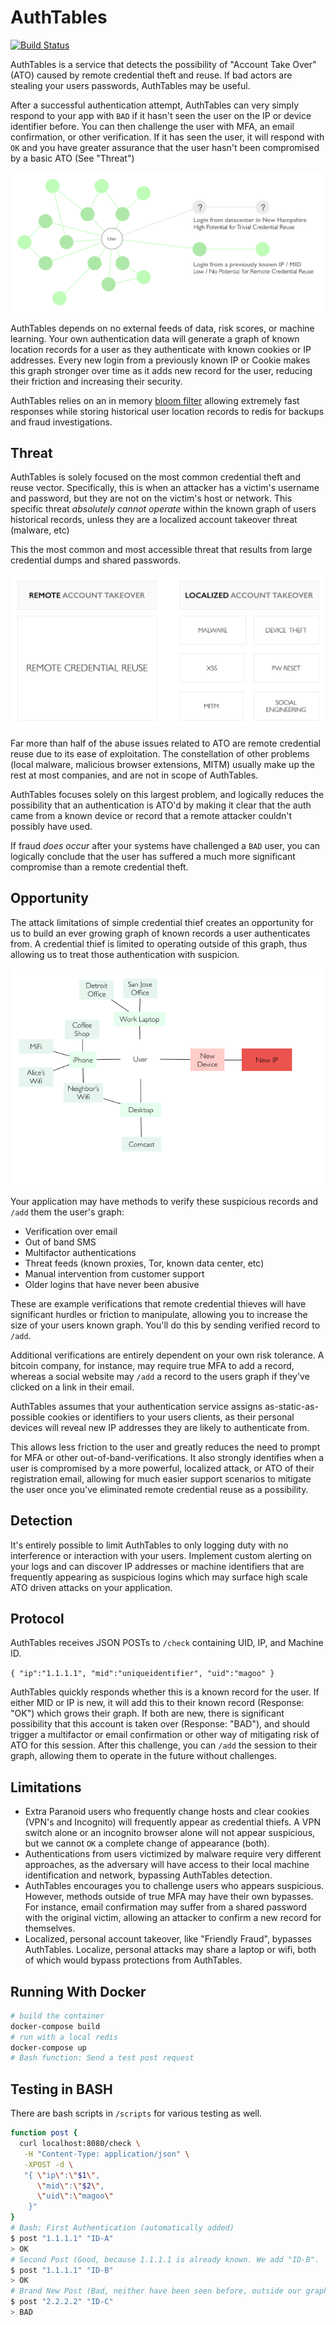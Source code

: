 # AuthTables
[![Build Status](https://travis-ci.com/magoo/AuthTables.svg?token=fpqWnUyRzpaumK7xop3q&branch=master)](https://travis-ci.com/magoo/AuthTables)

AuthTables is a service that detects the possibility of "Account Take Over" (ATO) caused by remote credential theft and reuse. If bad actors are stealing your users passwords, AuthTables may be useful.

After a successful authentication attempt, AuthTables can very simply respond to your app with `BAD` if it hasn't seen the user on the IP or device identifier before. You can then challenge the user with MFA, an email confirmation, or other verification. If it has seen the user, it will respond with `OK` and you have greater assurance that the user hasn't been compromised by a basic ATO (See "Threat")

![](authgraph.png)

AuthTables depends on no external feeds of data, risk scores, or machine learning. Your own authentication data will generate a graph of known location records for a user as they authenticate with known cookies or IP addresses. Every new login from a previously known IP or Cookie makes this graph stronger over time as it adds new record for the user, reducing their friction and increasing their security.

AuthTables relies on an in memory [bloom filter](https://en.wikipedia.org/wiki/Bloom_filter) allowing extremely fast responses while storing historical user location records to redis for backups and fraud investigations.

## Threat

AuthTables is solely focused on the most common credential theft and reuse vector. Specifically, this is when an attacker has a victim's username and password, but they are not on the victim's host or network. This specific threat _absolutely cannot operate_ within the known graph of users historical records, unless they are a localized account takeover threat (malware, etc)

This the most common and most accessible threat that results from large credential dumps and shared passwords.

![](visual.png)

Far more than half of the abuse issues related to ATO are remote credential reuse due to its ease of exploitation. The constellation of other problems (local malware, malicious browser extensions, MITM) usually make up the rest at most companies, and are not in scope of AuthTables.

AuthTables focuses solely on this largest problem, and logically reduces the possibility that an authentication is ATO'd by making it clear that the auth came from a known device or record that a remote attacker couldn't possibly have used.

If fraud *does occur* after your systems have challenged a `BAD` user, you can logically conclude that the user has suffered a much more significant compromise than a remote credential theft.

## Opportunity
The attack limitations of simple credential thief creates an opportunity for us to build an ever growing graph of known records a user authenticates from. A credential thief is limited to operating outside of this graph, thus allowing us to treat those authentication with suspicion.

![image](graph.png)

Your application may have methods to verify these suspicious records and `/add` them the user's graph:

- Verification over email
- Out of band SMS
- Multifactor authentications
- Threat feeds (known proxies, Tor, known data center, etc)
- Manual intervention from customer support
- Older logins that have never been abusive

These are example verifications that remote credential thieves will have significant hurdles or friction to manipulate, allowing you to increase the size of your users known graph. You'll do this by sending verified record to `/add`.

Additional verifications are entirely dependent on your own risk tolerance. A bitcoin company, for instance, may require true MFA to add a record, whereas a social website may `/add` a record to the users graph if they've clicked on a link in their email.

AuthTables assumes that your authentication service assigns as-static-as-possible cookies or identifiers to your users clients, as their personal devices will reveal new IP addresses they are likely to authenticate from.

This allows less friction to the user and greatly reduces the need to prompt for MFA or other out-of-band-verifications. It also strongly identifies when a user is compromised by a more powerful, localized attack, or ATO of their registration email, allowing for much easier support scenarios to mitigate the user once you've eliminated remote credential reuse as a possibility.

## Detection
It's entirely possible to limit AuthTables to only logging duty with no interference or interaction with your users. Implement custom alerting on your logs and can discover IP addresses or machine identifiers that are frequently appearing as suspicious logins which may surface high scale ATO driven attacks on your application.

## Protocol

AuthTables receives JSON POSTs  to `/check` containing UID, IP, and Machine ID.

`{
  "ip":"1.1.1.1",
  "mid":"uniqueidentifier",
  "uid":"magoo"
  }`

AuthTables quickly responds whether this is a known record for the user. If either MID or IP is new, it will add this to their known record (Response: "OK") which grows their graph. If both are new, there is significant possibility that this account is taken over (Response: "BAD"), and should trigger a multifactor or email confirmation or other way of mitigating risk of ATO for this session. After this challenge, you can `/add` the session to their graph, allowing them to operate in the future without challenges.

## Limitations

- Extra Paranoid users who frequently change hosts and clear cookies (VPN's and Incognito) will frequently appear as credential thiefs. A VPN switch alone or an incognito browser alone will not appear suspicious, but we cannot `OK` a complete change of appearance (both).
- Authentications from users victimized by malware require very different approaches, as the adversary will have access to their local machine identification and network, bypassing AuthTables detection.
- AuthTables encourages you to challenge users who appears suspicious. However, methods outside of true MFA may have their own bypasses. For instance, email confirmation may suffer from a shared password with the original victim, allowing an attacker to confirm a new record for themselves.
- Localized, personal account takeover, like "Friendly Fraud", bypasses AuthTables. Localize, personal attacks may share a laptop or wifi, both of which would bypass protections from AuthTables.

## Running With Docker

```bash
# build the container
docker-compose build
# run with a local redis
docker-compose up
# Bash function: Send a test post request

```

## Testing in BASH
There are bash scripts in `/scripts` for various testing as well.
```bash
function post {
  curl localhost:8080/check \
   -H "Content-Type: application/json" \
   -XPOST -d \
   "{ \"ip\":\"$1\",
      \"mid\":\"$2\",
      \"uid\":\"magoo\"
    }"
}
# Bash: First Authentication (automatically added)
$ post "1.1.1.1" "ID-A"
> OK
# Second Post (Good, because 1.1.1.1 is already known. We add "ID-B".
$ post "1.1.1.1" "ID-B"
> OK
# Brand New Post (Bad, neither have been seen before, outside our graph of good)
$ post "2.2.2.2" "ID-C"
> BAD
```
